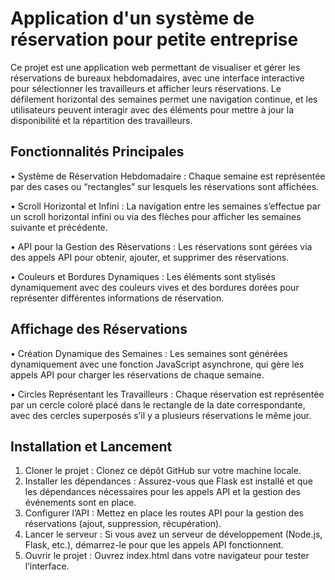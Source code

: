 # Application d'un système de réservation pour petite entreprise

Ce projet est une application web permettant de visualiser et gérer les réservations de bureaux hebdomadaires, avec une interface interactive pour sélectionner les travailleurs et afficher leurs réservations. Le défilement horizontal des semaines permet une navigation continue, et les utilisateurs peuvent interagir avec des éléments pour mettre à jour la disponibilité et la répartition des travailleurs.

## Fonctionnalités Principales

•	Système de Réservation Hebdomadaire : Chaque semaine est représentée par des cases ou “rectangles” sur lesquels les réservations sont affichées.

•	Scroll Horizontal et Infini : La navigation entre les semaines s’effectue par un scroll horizontal infini ou via des flèches pour afficher les semaines suivante et précédente.

•	API pour la Gestion des Réservations : Les réservations sont gérées via des appels API pour obtenir, ajouter, et supprimer des réservations.

•	Couleurs et Bordures Dynamiques : Les éléments sont stylisés dynamiquement avec des couleurs vives et des bordures dorées pour représenter différentes informations de réservation.

## Affichage des Réservations

•	Création Dynamique des Semaines : Les semaines sont générées dynamiquement avec une fonction JavaScript asynchrone, qui gère les appels API pour charger les réservations de chaque semaine.

•	Circles Représentant les Travailleurs : Chaque réservation est représentée par un cercle coloré placé dans le rectangle de la date correspondante, avec des cercles superposés s’il y a plusieurs réservations le même jour.

## Installation et Lancement

1.	Cloner le projet : Clonez ce dépôt GitHub sur votre machine locale.
2.	Installer les dépendances : Assurez-vous que Flask est installé et que les dépendances nécessaires pour les appels API et la gestion des événements sont en place.
3.	Configurer l’API : Mettez en place les routes API pour la gestion des réservations (ajout, suppression, récupération).
4.	Lancer le serveur : Si vous avez un serveur de développement (Node.js, Flask, etc.), démarrez-le pour que les appels API fonctionnent.
5.	Ouvrir le projet : Ouvrez index.html dans votre navigateur pour tester l’interface.
